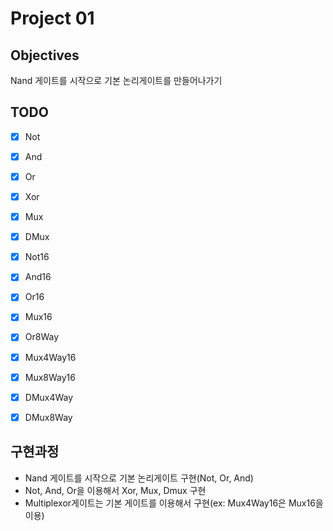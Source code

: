 # Project 01

## Objectives
Nand 게이트를 시작으로 기본 논리게이트를 만들어나가기

## TODO
- [x] Not
- [x] And
- [x] Or
- [x] Xor
- [x] Mux
- [x] DMux
- [x] Not16
- [x] And16
- [x] Or16
- [x] Mux16
- [x] Or8Way
- [x] Mux4Way16
- [x] Mux8Way16
- [x] DMux4Way
- [x] DMux8Way


## 구현과정
- Nand 게이트를 시작으로 기본 논리게이트 구현(Not, Or, And)
- Not, And, Or을 이용해서 Xor, Mux, Dmux 구현
- Multiplexor게이트는 기본 게이트를 이용해서 구현(ex: Mux4Way16은 Mux16을 이용)
 